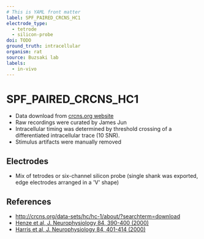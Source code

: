 ```yaml
---
# This is YAML front matter
label: SPF_PAIRED_CRCNS_HC1
electrode_type:
  - tetrode
  - silicon-probe
doi: TODO
ground_truth: intracellular
organism: rat
source: Buzsaki lab
labels:
  - in-vivo
---
```


# SPF_PAIRED_CRCNS_HC1
- Data download from [crcns.org website](http://crcns.org/data-sets/hc/hc-1/about/?searchterm=download)
- Raw recordings were curated by James Jun 
- Intracellular timing was determined by threshold crossing of a differentiated intracellular trace (10 SNR).
- Stimulus artifacts were manually removed 

## Electrodes
- Mix of tetrodes or six-channel silicon probe (single shank was exported, edge electrodes arranged in a 'V' shape)

## References
- http://crcns.org/data-sets/hc/hc-1/about/?searchterm=download
- [Henze et al, J. Neurophysiology 84, 390-400 (2000)](http://www.ncbi.nlm.nih.gov/pubmed/10899213)
- [Harris et al, J. Neurophysiology 84, 401-414 (2000)](http://www.ncbi.nlm.nih.gov/pubmed/10899214)